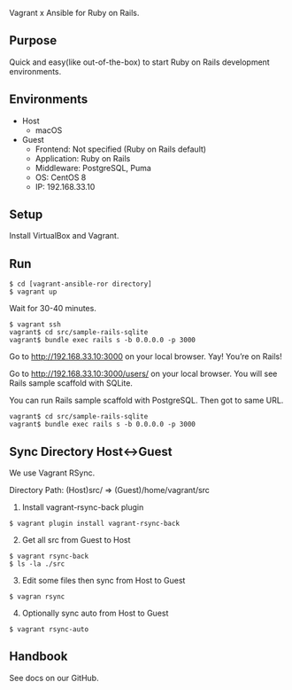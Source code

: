 Vagrant x Ansible for Ruby on Rails.

## Purpose
Quick and easy(like out-of-the-box) to start Ruby on Rails development environments.

## Environments
- Host
  - macOS
- Guest
  - Frontend: Not specified (Ruby on Rails default)
  - Application: Ruby on Rails
  - Middleware: PostgreSQL, Puma
  - OS: CentOS 8
  - IP: 192.168.33.10

## Setup
Install VirtualBox and Vagrant.

## Run
```
$ cd [vagrant-ansible-ror directory]
$ vagrant up
```
Wait for 30-40 minutes.

```
$ vagrant ssh
vagrant$ cd src/sample-rails-sqlite
vagrant$ bundle exec rails s -b 0.0.0.0 -p 3000
```

Go to http://192.168.33.10:3000 on your local browser.
Yay! You’re on Rails!

Go to http://192.168.33.10:3000/users/ on your local browser.
You will see Rails sample scaffold with SQLite.

You can run Rails sample scaffold with PostgreSQL. Then got to same URL.
```
vagrant$ cd src/sample-rails-sqlite
vagrant$ bundle exec rails s -b 0.0.0.0 -p 3000
```

## Sync Directory Host<->Guest
We use Vagrant RSync.

Directory Path: (Host)src/ => (Guest)/home/vagrant/src

1. Install vagrant-rsync-back plugin
```
$ vagrant plugin install vagrant-rsync-back
```

2. Get all src from Guest to Host
```
$ vagrant rsync-back
$ ls -la ./src
```

3. Edit some files then sync from Host to Guest
```
$ vagran rsync
```

4. Optionally sync auto from Host to Guest
```
$ vagrant rsync-auto
```

## Handbook
See docs on our GitHub.
